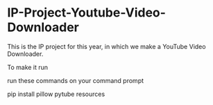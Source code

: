 # IP-Project-Youtube-Video-Downloader
This is the IP project for this year, in which we make a YouTube Video Downloader.


To make it run

run these commands on your command prompt

pip install pillow pytube resources
